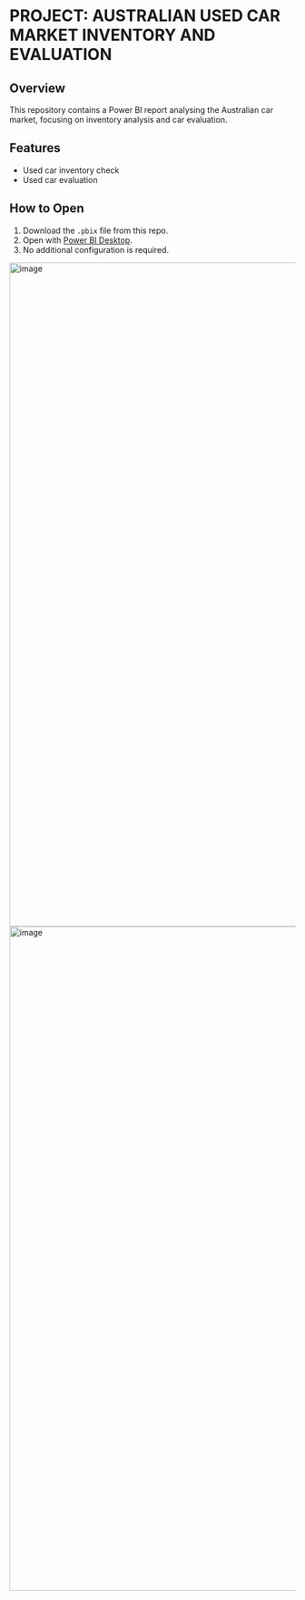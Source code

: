 # PROJECT: AUSTRALIAN USED CAR MARKET INVENTORY AND EVALUATION

## Overview
This repository contains a Power BI report analysing the Australian car market, focusing on inventory analysis and car evaluation.

## Features
- Used car inventory check
- Used car evaluation

## How to Open
1. Download the `.pbix` file from this repo.
2. Open with [Power BI Desktop](https://powerbi.microsoft.com/desktop/).
3. No additional configuration is required.

<img width="2081" height="1167" alt="image" src="https://github.com/user-attachments/assets/eaf9fc0d-8430-4ecb-b153-dbe626489964" />
<img width="2080" height="1168" alt="image" src="https://github.com/user-attachments/assets/aac069a3-b99e-4172-a03a-45ef34787803" />
